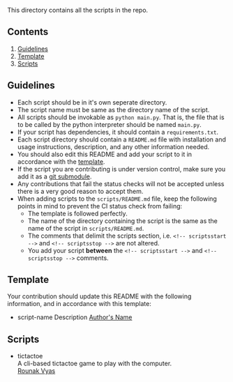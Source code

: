 This directory contains all the scripts in the repo. 

## Contents
1. [Guidelines](#guidelines)
2. [Template](#template)
3. [Scripts](#script)

## Guidelines
-  Each script should be in it's own seperate directory.
-  The script name must be same as the directory name of the script.
-  All scripts should be invokable as `python main.py`. That is, the file that is to be called by the python interpreter should be named `main.py`.
- If your script has dependencies, it should contain a `requirements.txt`.
- Each script directory should contain a `README.md` file with installation and usage instructions, description, and any other information needed.
- You should also edit this README and add your script to it in accordance with the [template](#template).
- If the script you are contributing is under version control, make sure you add it as a [git submodule](https://git-scm.com/book/en/v2/Git-Tools-Submodules).
-  Any contributions that fail the status checks will not be accepted unless there is a very good reason to accept them.
- When adding scripts to the `scripts/README.md` file, keep the following points in mind to prevent the CI status check from failing:
    * The template is followed perfectly.
	* The name of the directory containing the script is the same as the name of the script in `scripts/README.md`.
	* The comments that delimit the scripts section, i.e. `<!-- scriptsstart -->` and `<!-- scriptsstop -->` are not altered.
	* You add your script **between** the `<!-- scriptsstart -->` and `<!-- scriptsstop -->` comments.

## Template
Your contribution should update this README with the following information, and in accordance with this template:

-	script-name
	Description
	[Author's Name](#)

## Scripts
<!-- scriptsstart -->
-	tictactoe<br />
	A cli-based tictactoe game to play with the computer.<br />
	[Rounak Vyas](http://www.github.com/itsron717)
<!-- scriptsstop -->
